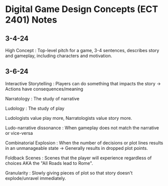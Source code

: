 # Digital Game Design Concepts (ECT 2401) Notes

## 3-4-24

High Concept
: Top-level pitch for a game, 3-4 sentences, describes story and gameplay, including characters and motivation.

## 3-6-24

Interactive Storytelling
: Players can do something that impacts the story -> Actions have consequences/meaning

Narratology
: The study of narrative

Ludology
: The study of play

Ludologists value play more, Narratologists value story more.

Ludo-narrative dissonance
: When gameplay does not match the narrative or vice-versa

Combinatorial Explosion
: When the number of decisions or plot lines results in an unmanageable state -> Generally results in dropped plot points.

Foldback Scenes
: Scenes that the player will experience regardless of choices AKA the "All Roads lead to Rome".

Granularity
: Slowly giving pieces of plot so that story doesn't explode/unravel immediately.
